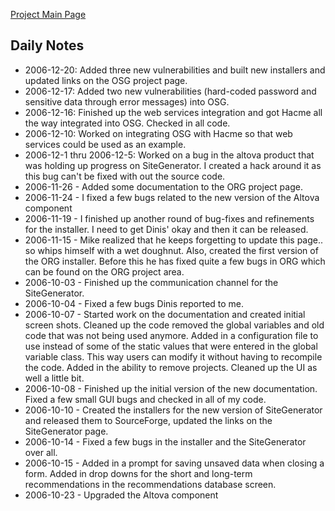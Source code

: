 [Project Main
Page](OWASP_Autumn_of_Code_2006_-_Projects:_SiteGenerator_and_ORG "wikilink")

## Daily Notes

  - 2006-12-20: Added three new vulnerabilities and built new installers
    and updated links on the OSG project page.
  - 2006-12-17: Added two new vulnerabilities (hard-coded password and
    sensitive data through error messages) into OSG.
  - 2006-12-16: Finished up the web services integration and got Hacme
    all the way integrated into OSG. Checked in all code.
  - 2006-12-10: Worked on integrating OSG with Hacme so that web
    services could be used as an example.
  - 2006-12-1 thru 2006-12-5: Worked on a bug in the altova product that
    was holding up progress on SiteGenerator. I created a hack around it
    as this bug can't be fixed with out the source code.
  - 2006-11-26 - Added some documentation to the ORG project page.
  - 2006-11-24 - I fixed a few bugs related to the new version of the
    Altova component
  - 2006-11-19 - I finished up another round of bug-fixes and
    refinements for the installer. I need to get Dinis' okay and then it
    can be released.
  - 2006-11-15 - Mike realized that he keeps forgetting to update this
    page.. so whips himself with a wet doughnut. Also, created the first
    version of the ORG installer. Before this he has fixed quite a few
    bugs in ORG which can be found on the ORG project area.
  - 2006-10-03 - Finished up the communication channel for the
    SiteGenerator.
  - 2006-10-04 - Fixed a few bugs Dinis reported to me.
  - 2006-10-07 - Started work on the documentation and created initial
    screen shots. Cleaned up the code removed the global variables and
    old code that was not being used anymore. Added in a configuration
    file to use instead of some of the static values that were entered
    in the global variable class. This way users can modify it without
    having to recompile the code. Added in the ability to remove
    projects. Cleaned up the UI as well a little bit.
  - 2006-10-08 - Finished up the initial version of the new
    documentation. Fixed a few small GUI bugs and checked in all of my
    code.
  - 2006-10-10 - Created the installers for the new version of
    SiteGenerator and released them to SourceForge, updated the links on
    the SiteGenerator page.
  - 2006-10-14 - Fixed a few bugs in the installer and the SiteGenerator
    over all.
  - 2006-10-15 - Added in a prompt for saving unsaved data when closing
    a form. Added in drop downs for the short and long-term
    recommendations in the recommendations database screen.
  - 2006-10-23 - Upgraded the Altova component